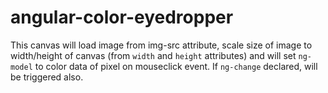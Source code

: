 angular-color-eyedropper
========================

This canvas will load image from img-src attribute, scale size of image to width/height of canvas (from `width` and `height` attributes) and will set `ng-model` to color data of pixel on mouseclick event. If `ng-change` declared, will be triggered also.
